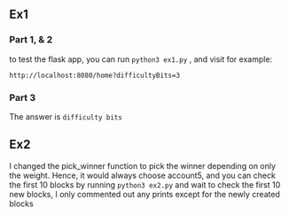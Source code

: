 ## Ex1 
### Part 1, & 2
to test the flask app, you can run `python3 ex1.py`
, and visit for example: 
```shell
http://localhost:8080/home?difficultyBits=3
```

### Part 3
The answer is `difficulty bits`

## Ex2
I changed the pick_winner function to pick the winner
depending on only the weight. Hence, it would always choose 
account5, and you can check the first 10 blocks by 
running `python3 ex2.py` and wait to check the first 10 new
blocks, I only commented out any prints except for the newly
created blocks